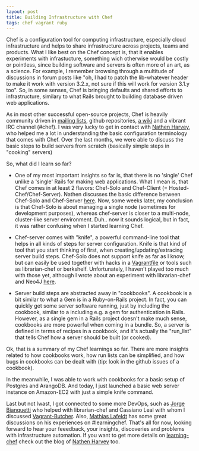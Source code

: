 ```yaml
---
layout: post
title: Building Infrastructure with Chef
tags: chef vagrant ruby
---
```

Chef is a configuration tool for computing infrastructure, especially cloud infrastructure and helps to share infrastructure across projects, teams and products. What I like best on the Chef concept is, that it enables experiments with infrastucture, something wich otherwise would be costly or pointless, since building software and servers is often more of an art, as a science. For example, I remember browsing through a multitude of discussions in forum posts like "oh, I had to patch the lib-whatever header to make it work with version 3.2.x, not sure if this will work for version 3.1.y too". So, in some senses, Chef is bringing defaults and shared efforts to infrastructure, similary to what Rails brought to building database driven web applications.

As in most other successful open-source projects, Chef is heavily community driven in [mailing lists](http://lists.opscode.com/), github repositories, [a wiki](http://wiki.opscode.com) and a vibrant IRC channel (#chef). I was very lucky to get in contact with [Nathen Harvey](http://nathenharvey.com), who helped me a lot in understanding the basic configuration terminology that comes with Chef. Over the last months, we were able to discuss the basic steps to build servers from scratch (basically simple steps in "cooking" servers)

So, what did I learn so far?

* One of my most important insights so far is, that there is no 'single' Chef unlike a 'single' Rails for making web applications. What I mean is, that Chef comes in at least 2 flavors: Chef-Solo and Chef-Client (= Hosted-Chef/Chef-Server). Nathen discusses the basic difference between Chef-Solo and Chef-Server [here](http://nathenharvey.com/blog/2012/12/07/learning-chef-part-2/). Now, some weeks later, my conclusion is that Chef-Solo is about managing a single node (sometimes for development purposes), whereas chef-server is closer to a multi-node, cluster-like server environment. Duh.. now it sounds logical, but in fact, it was rather confusing when I started learning Chef.

* Chef-server comes with "knife", a powerful command-line tool that helps in all kinds of steps for server configuration. Knife is that kind of tool that you start thinking of first, when creating/updating/extracing server build steps. Chef-Solo does not support knife as far as I know, but can easily be used together with hacks in a [Vagrantfile](http://docs.vagrantup.com/v1/docs/provisioners/chef_solo.html) or tools such as librarian-chef or berkshelf. Unfortunately, I haven't played too much with those yet, although I wrote about an experiment with librarian-chef and Neo4J [here](http://thinkingonthinking.com/An-experiment-with-Vagrant-and-Neo4J/).

* Server build steps are abstracted away in "cookbooks". A cookbook is a bit similar to what a Gem is in a Ruby-on-Rails project. In fact, you can quickly get some server software running, just by including the cookbook, similar to a including e.g. a gem for authentication in Rails. However, as a single gem in a Rails project doesn't make much sense, cookbooks are more powerful when coming in a bundle. So, a server is defined in terms of recipes in a cookbook, and it's actually the "run_list" that tells Chef how a server should be built (or cooked).

Ok, that is a summary of my Chef learnings so far. There are more insights related to how cookbooks work, how run lists can be simplified, and how bugs in cookbooks can be dealt with (tip: look in the github issues of a cookbook). 

In the meanwhile, I was able to work with cookbooks for a basic setup of Postgres and ArangoDB. And today, I just launched a basic web server instance on Amazon-EC2 with just a simple knife command. 

Last but not lwast, I got connected to some more DevOps, such as [Jorge Bianquetti](https://github.com/jbianquetti) who helped with librarian-chef and Cassiano Leal with whom I discussed [Vagrant-Butcher](https://github.com/cassianoleal/vagrant-butcher/issues/3). Also, [Mathias Lafeldt](http://mlafeldt.github.com/blog/2012/09/learning-chef/) has some great discussions on his experiences on #learningchef. That's all for now, looking forward to hear your feeedback, your insights, discoveries and problems with infrastructure automation. If you want to get more details on [learning-chef](http://nathenharvey.com/blog/2012/12/06/learning-chef-part-1/) check out the blog of [Nathen Harvey](http://nathenharvey.com) too.

